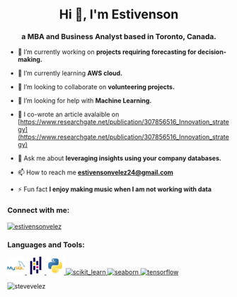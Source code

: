 <h1 align="center">Hi 👋, I'm Estivenson</h1>
<h3 align="center">a MBA and Business Analyst based in Toronto, Canada.</h3>

- 🔭 I’m currently working on **projects requiring forecasting for decision-making.**

- 🌱 I’m currently learning **AWS cloud.**

- 👯 I’m looking to collaborate on **volunteering projects.**

- 🤝 I’m looking for help with **Machine Learning.**

- 📝 I co-wrote an article avalaible on [https://www.researchgate.net/publication/307856516_Innovation_strategy](https://www.researchgate.net/publication/307856516_Innovation_strategy)

- 💬 Ask me about **leveraging insights using your company databases.**

- 📫 How to reach me **estivensonvelez24@gmail.com**

- ⚡ Fun fact **I enjoy making music when I am not working with data**

<h3 align="left">Connect with me:</h3>
<p align="left">
<a href="https://linkedin.com/in/estivensonvelez" target="blank"><img align="center" src="https://raw.githubusercontent.com/rahuldkjain/github-profile-readme-generator/master/src/images/icons/Social/linked-in-alt.svg" alt="estivensonvelez" height="30" width="40" /></a>
</p>

<h3 align="left">Languages and Tools:</h3>
<p align="left"> <a href="https://www.mysql.com/" target="_blank" rel="noreferrer"> <img src="https://raw.githubusercontent.com/devicons/devicon/master/icons/mysql/mysql-original-wordmark.svg" alt="mysql" width="40" height="40"/> </a> <a href="https://pandas.pydata.org/" target="_blank" rel="noreferrer"> <img src="https://raw.githubusercontent.com/devicons/devicon/2ae2a900d2f041da66e950e4d48052658d850630/icons/pandas/pandas-original.svg" alt="pandas" width="40" height="40"/> </a> <a href="https://www.python.org" target="_blank" rel="noreferrer"> <img src="https://raw.githubusercontent.com/devicons/devicon/master/icons/python/python-original.svg" alt="python" width="40" height="40"/> </a> <a href="https://scikit-learn.org/" target="_blank" rel="noreferrer"> <img src="https://upload.wikimedia.org/wikipedia/commons/0/05/Scikit_learn_logo_small.svg" alt="scikit_learn" width="40" height="40"/> </a> <a href="https://seaborn.pydata.org/" target="_blank" rel="noreferrer"> <img src="https://seaborn.pydata.org/_images/logo-mark-lightbg.svg" alt="seaborn" width="40" height="40"/> </a> <a href="https://www.tensorflow.org" target="_blank" rel="noreferrer"> <img src="https://www.vectorlogo.zone/logos/tensorflow/tensorflow-icon.svg" alt="tensorflow" width="40" height="40"/> </a> </p>

<p><img align="center" src="https://github-readme-stats.vercel.app/api/top-langs?username=stevevelez&show_icons=true&locale=en&layout=compact" alt="stevevelez" /></p>
